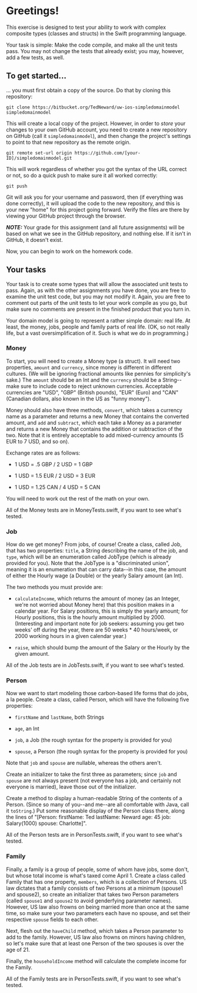# Greetings!
This exercise is designed to test your ability to work with complex composite types (classes
and structs) in the Swift programming language.

Your task is simple: Make the code compile, and make all the unit tests pass. You may not change the
tests that already exist; you may, however, add a few tests, as well.

## To get started...
... you must first obtain a copy of the source. Do that by cloning this repository:

    git clone https://bitbucket.org/TedNeward/uw-ios-simpledomainmodel simpledomainmodel

This will create a local copy of the project. However, in order to *store* your changes to your own
GitHub account, you need to create a new repository on GitHub (call it `simpledomainmodel`), and then
change the project's settings to point to that new repository as the remote origin.

    git remote set-url origin https://github.com/[your-ID]/simpledomainmodel.git

This will work regardless of whether you got the syntax of the URL correct or not, so do a quick
push to make sure it all worked correctly:

    git push

Git will ask you for your username and password, then (if everything was done correctly), it will
upload the code to the new repository, and this is your new "home" for this project going forward.
Verify the files are there by viewing your GitHub project through the browser.

***NOTE:*** Your grade for this assignment (and all future assignments) will be based on what we
see in the GitHub repository, and nothing else. If it isn't in GitHub, it doesn't exist.

Now, you can begin to work on the homework code.

## Your tasks
Your task is to create some types that will allow the associated unit tests to pass. Again, as
with the other assignments you have done, you are free to examine the unit test code, but you may
not modify it. Again, you are free to comment out parts of the unit tests to let your work compile
as you go, but make sure no comments are present in the finished product that you turn in.

Your domain model is going to represent a rather simple domain: real life. At least, the money,
jobs, people and family parts of real life. (OK, so not really life, but a vast oversimplification
of it. Such is what we do in programming.)

### Money
To start, you will need to create a Money type (a struct). It will need two properties, `amount`
and `currency`, since money is different in different cultures. (We will be ignoring fractional
amounts like pennies for simplicity's sake.) The `amount` should be an Int and the `currency`
should be a String--make sure to include code to reject unknown currencies. Acceptable currencies
are "USD", "GBP" (British pounds), "EUR" (Euro) and "CAN" (Canadian dollars, also known in the
US as "funny money").

Money should also have three methods, `convert`, which takes a currency name as a parameter and
returns a new Money that contains the converted amount, and `add` and `subtract`, which each take
a Money as a parameter and returns a new Money that contains the addition or subtraction of the
two. Note that it is entirely acceptable to add mixed-currency amounts (5 EUR to 7 USD, and so on).

Exchange rates are as follows:

* 1 USD = .5 GBP / 2 USD = 1 GBP

* 1 USD = 1.5 EUR / 2 USD = 3 EUR

* 1 USD = 1.25 CAN / 4 USD = 5 CAN

You will need to work out the rest of the math on your own.

All of the Money tests are in MoneyTests.swift, if you want to see what's tested.

### Job
How do we get money? From jobs, of course! Create a class, called Job, that has two properties:
`title`, a String describing the name of the job, and `type`, which will be an enumeration
called JobType (which is already provided for you). Note that the JobType is a "discriminated
union", meaning it is an enumeration that can carry data--in this case, the amount of either
the Hourly wage (a Double) or the yearly Salary amount (an Int).

The two methods you must provide are:

* `calculateIncome`, which returns the amount of money (as an Integer, we're not worried about 
  Money here) that this position makes in a calendar year. For Salary positions, this is simply 
  the yearly amount; for Hourly positions, this is the hourly amount multiplied by 2000. 
  (Interesting and important note for job seekers: assuming you get two weeks' off during the 
  year, there are 50 weeks * 40 hours/week, or 2000 working hours in a given calendar year.)

* `raise`, which should bump the amount of the Salary or the Hourly by the given amount.

All of the Job tests are in JobTests.swift, if you want to see what's tested.

### Person
Now we want to start modeling those carbon-based life forms that do jobs, a la people. Create
a class, called Person, which will have the following five properties:

* `firstName` and `lastName`, both Strings

* `age`, an Int

* `job`, a Job (the rough syntax for the property is provided for you)

* `spouse`, a Person (the rough syntax for the property is provided for you)

Note that `job` and `spouse` are nullable, whereas the others aren't.

Create an initializer to take the first three as parameters; since `job` and `spouse` are not
always present (not everyone has a job, and certainly not everyone is married), leave those
out of the initializer.

Create a method to display a human-readable String of the contents of a Person. (Since so many
of you--and me--are all comfortable with Java, call it `toString`.) Put some reasonable display
of the Person class there, along the lines of "[Person: firstName: Ted lastName: Neward age: 45
job: Salary(1000) spouse: Charlotte]".

All of the Person tests are in PersonTests.swift, if you want to see what's tested.

### Family
Finally, a family is a group of people, some of whom have jobs, some don't, but whose total
income is what's taxed come April 1. Create a class called Family that has one property,
`members`, which is a collection of Persons. US law dictates that a family consists of two
Persons at a minimum (spouse1 and spouse2), so create an initializer that takes two Person
parameters (called `spouse1` and `spouse2` to avoid genderfying parameter names). However,
US law also frowns on being married more than once at the same time, so make sure your two
parameters each have no spouse, and set their respective `spouse` fields to each other.

Next, flesh out the `haveChild` method, which takes a Person parameter to add to the family.
However, US law also frowns on minors having children, so let's make sure that at least one
Person of the two spouses is over the age of 21.

Finally, the `householdIncome` method will calculate the complete income for the Family.

All of the Family tests are in PersonTests.swift, if you want to see what's tested.


